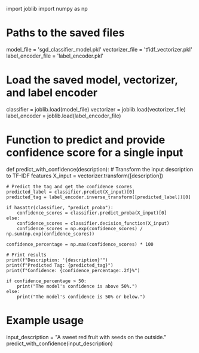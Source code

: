 import joblib
import numpy as np

# Paths to the saved files
model_file = 'sgd_classifier_model.pkl'
vectorizer_file = 'tfidf_vectorizer.pkl'
label_encoder_file = 'label_encoder.pkl'

# Load the saved model, vectorizer, and label encoder
classifier = joblib.load(model_file)
vectorizer = joblib.load(vectorizer_file)
label_encoder = joblib.load(label_encoder_file)

# Function to predict and provide confidence score for a single input
def predict_with_confidence(description):
    # Transform the input description to TF-IDF features
    X_input = vectorizer.transform([description])
    
    # Predict the tag and get the confidence scores
    predicted_label = classifier.predict(X_input)[0]
    predicted_tag = label_encoder.inverse_transform([predicted_label])[0]
    
    if hasattr(classifier, "predict_proba"):
        confidence_scores = classifier.predict_proba(X_input)[0]
    else:
        confidence_scores = classifier.decision_function(X_input)
        confidence_scores = np.exp(confidence_scores) / np.sum(np.exp(confidence_scores))
    
    confidence_percentage = np.max(confidence_scores) * 100

    # Print results
    print(f"Description: '{description}'")
    print(f"Predicted Tag: {predicted_tag}")
    print(f"Confidence: {confidence_percentage:.2f}%")

    if confidence_percentage > 50:
        print("The model's confidence is above 50%.")
    else:
        print("The model's confidence is 50% or below.")

# Example usage
input_description = "A sweet red fruit with seeds on the outside."
predict_with_confidence(input_description)
